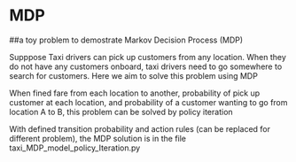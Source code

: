 # MDP
##a toy problem to demostrate Markov Decision Process (MDP)

Supppose Taxi drivers can pick up customers from any location. When they do not have any customers onboard, taxi drivers need to go somewhere to search for customers. Here we aim to solve this problem using MDP

When fined fare from each location to another, probability of pick up customer at each location, and probability of a customer wanting to go from location A to B, this problem can be solved by policy iteration

With defined transition probability and action rules (can be replaced for different problem), the MDP solution is in the file taxi_MDP_model_policy_Iteration.py
